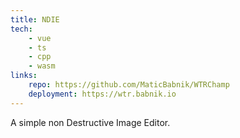 ```yaml
---
title: NDIE
tech:
    - vue
    - ts
    - cpp
    - wasm
links:
    repo: https://github.com/MaticBabnik/WTRChamp
    deployment: https://wtr.babnik.io
---
```


A simple non Destructive Image Editor.
